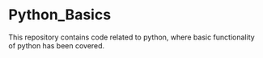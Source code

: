 # Python_Basics
This repository contains code related to python, where basic functionality of python has been covered. 
